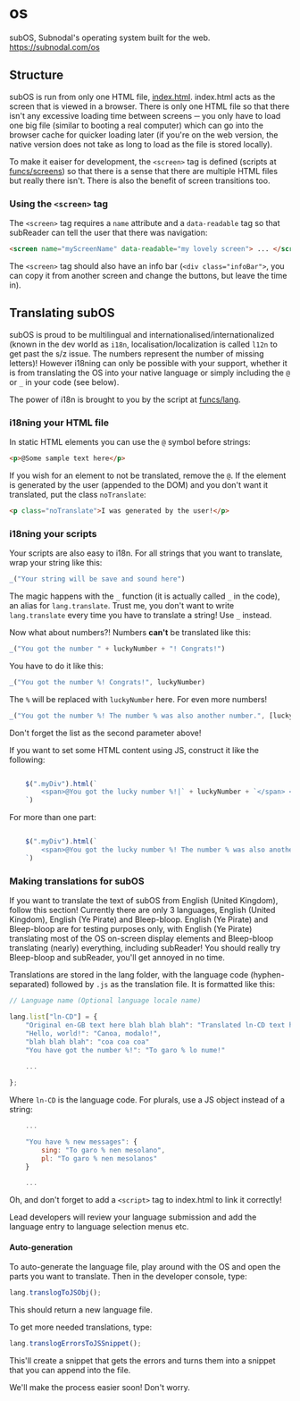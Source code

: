 # os
subOS, Subnodal's operating system built for the web. https://subnodal.com/os

## Structure
subOS is run from only one HTML file, [index.html](https://github.com/Subnodal/os/blob/master/index.html). index.html acts as the screen
that is viewed in a browser. There is only one HTML file so that there isn't
any excessive loading time between screens ─ you only have to load one big file
(similar to booting a real computer) which can go into the browser cache for
quicker loading later (if you're on the web version, the native version
does not take as long to load as the file is stored locally).

To make it eaiser for development, the `<screen>` tag is defined (scripts at [funcs/screens](https://github.com/Subnodal/os/tree/master/funcs/screens)) so that there is a sense that there are multiple HTML files but
really there isn't. There is also the benefit of screen transitions too.

### Using the `<screen>` tag
The `<screen>` tag requires a `name` attribute and a `data-readable` tag so
that subReader can tell the user that there was navigation:

```html
<screen name="myScreenName" data-readable="my lovely screen"> ... </screen>
```

The `<screen>` tag should also have an info bar (`<div class="infoBar">`, you
can copy it from another screen and change the buttons, but leave the time in).

## Translating subOS
subOS is proud to be multilingual and internationalised/internationalized
(known in the dev world as `i18n`, localisation/localization is called `l12n`
to get past the s/z issue. The numbers represent the number of missing
letters)! However i18ning can only be possible with your support, whether it is
from translating the OS into your native language or simply including the `@`
or `_` in your code (see below).

The power of i18n is brought to you by the script at [funcs/lang](https://github.com/Subnodal/os/tree/master/funcs/lang).

### i18ning your HTML file
In static HTML elements you can use the `@` symbol before strings:

```html
<p>@Some sample text here</p>
```

If you wish for an element to not be translated, remove the `@`. If the element
is generated by the user (appended to the DOM) and you don't want it
translated, put the class `noTranslate`:

```html
<p class="noTranslate">I was generated by the user!</p>
```

### i18ning your scripts
Your scripts are also easy to i18n. For all strings that you want to translate,
wrap your string like this:

```js
_("Your string will be save and sound here")
```

The magic happens with the `_` function (it is actually called `_` in the
code), an alias for `lang.translate`. Trust me, you don't want to write
`lang.translate` every time you have to translate a string! Use `_` instead.

Now what about numbers?! Numbers **can't** be translated like this:

```js
_("You got the number " + luckyNumber + "! Congrats!")
```

You have to do it like this:

```js
_("You got the number %! Congrats!", luckyNumber)
```

The `%` will be replaced with `luckyNumber` here. For even more numbers!

```js
_("You got the number %! The number % was also another number.", [luckyNumber, otherNumber])
```

Don't forget the list as the second parameter above!

If you want to set some HTML content using JS, construct it like the following:

```js

    $(".myDiv").html(`
        <span>@You got the lucky number %!|` + luckyNumber + `</span> <a>Something else</a>
    `)

```

For more than one part:

```js

    $(".myDiv").html(`
        <span>@You got the lucky number %! The number % was also another number.|` + luckyNumber + `,` + otherNumber + `</span> <a>Something else entirely</a>
    `)

```

### Making translations for subOS
If you want to translate the text of subOS from English (United Kingdom),
follow this section! Currently there are only 3 languages, English (United
Kingdom), English (Ye Pirate) and Bleep-bloop. English (Ye Pirate) and
Bleep-bloop are for testing purposes only, with English (Ye Pirate) translating
most of the OS on-screen display elements and Bleep-bloop translating (nearly)
everything, including subReader! You should really try Bleep-bloop and
subReader, you'll get annoyed in no time.

Translations are stored in the lang folder, with the language code
(hyphen-separated) followed by `.js` as the translation file. It is formatted
like this:

```js
// Language name (Optional language locale name)

lang.list["ln-CD"] = {
    "Original en-GB text here blah blah blah": "Translated ln-CD text here blah blah blah",
    "Hello, world!": "Canoa, modalo!",
    "blah blah blah": "coa coa coa"
    "You have got the number %!": "To garo % lo nume!"
    
    ...

};
```

Where `ln-CD` is the language code. For plurals, use a JS object instead of a
string:

```js
    ...

    "You have % new messages": {
        sing: "To garo % nen mesolano",
        pl: "To garo % nen mesolanos"
    }

    ...
```

Oh, and don't forget to add a `<script>` tag to index.html to link it correctly!

Lead developers will review your language submission and add the language entry
to language selection menus etc.

#### Auto-generation
To auto-generate the language file, play around with the OS and open the parts
you want to translate. Then in the developer console, type:

```js
lang.translogToJSObj();
```

This should return a new language file.

To get more needed translations, type:

```js
lang.translogErrorsToJSSnippet();
```

This'll create a snippet that gets the errors and turns them into a snippet
that you can append into the file.

We'll make the process easier soon! Don't worry.